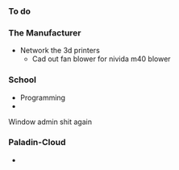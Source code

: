 ### To do 
### The Manufacturer 
* Network the 3d printers 
	* Cad out fan blower for nivida m40 blower
### School
* Programming
* 
Window admin shit again 
### Paladin-Cloud
* 